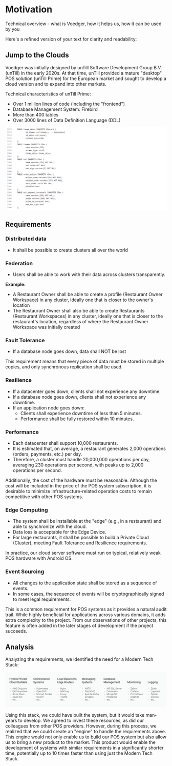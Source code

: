# Motivation

Technical overview - what is Voedger, how it helps us, how it can be used by you

Here's a refined version of your text for clarity and readability:

## Jump to the Clouds

Voedger was initially designed by unTill Software Development Group B.V. (unTill) in the early 2020s. At that time, unTill provided a mature "desktop" POS solution (unTill Prime) for the European market and sought to develop a cloud version and to expand into other markets.

Technical characteristics of unTill Prime:

- Over 1 million lines of code (including the "frontend")
- Database Management System: Firebird
- More than 400 tables
- Over 3000 lines of Data Definition Language (DDL)

![Tail of the SQL schema file (migrated to Voedger SQL)](image.png)

## Requirements

### Distributed data

- It shall be possible to create clusters all over the world

### Federation

- Users shall be able to work with their data across clusters transparently.

**Example:**

- A Restaurant Owner shall be able to create a profile (Restaurant Owner Workspace) in any cluster, ideally one that is closer to the owner's location
- The Restaurant Owner shall also be able to create Restaurants (Restaurant Workspaces) in any cluster, ideally one that is closer to the restaurant's location, regardless of where the Restaurant Owner Workspace was initially created


### Fault Tolerance

- If a database node goes down, data shall NOT be lost

This requirement means that every piece of data must be stored in multiple copies, and only synchronous replication shall be used.

### Resilience

- If a datacenter goes down, clients shall not experience any downtime.
- If a database node goes down, clients shall not experience any downtime.
- If an application node goes down:
  - Clients shall experience downtime of less than 5 minutes.
  - Performance shall be fully restored within 10 minutes.

### Performance

- Each datacenter shall support 10,000 restaurants.
- It is estimated that, on average, a restaurant generates 2,000 operations (orders, payments, etc.) per day.
- Therefore, a cluster must handle 20,000,000 operations per day, averaging 230 operations per second, with peaks up to 2,000 operations per second.

Additionally, the cost of the hardware must be reasonable. Although the cost will be included in the price of the POS system subscription, it is desirable to minimize infrastructure-related operation costs to remain competitive with other POS systems.

### Edge Computing

- The system shall be installable at the "edge" (e.g., in a restaurant) and able to synchronize with the cloud.
- Data loss is acceptable for the Edge Device.
- For large restaurants, it shall be possible to build a Private Cloud (Cluster), meeting Fault Tolerance and Resilience requirements.

In practice, our cloud server software must run on typical, relatively weak POS hardware with Android OS.

### Event Sourcing

- All changes to the application state shall be stored as a sequence of events.
- In some cases, the sequence of events will be cryptographically signed to meet legal requirements.

This is a common requirement for POS systems as it provides a natural audit trail. While highly beneficial for applications across various domains, it adds extra complexity to the project. From our observations of other projects, this feature is often added in the later stages of development if the project succeeds.

## Analysis

Analyzing the requirements, we identified the need for a Modern Tech Stack:

![Modern Tech Stack](stack.png)

Using this stack, we could have built the system, but it would take man-years to develop. We agreed to invest these resources, as did our colleagues from other POS providers. However, during this process, we realized that we could create an "engine" to handle the requirements above. This engine would not only enable us to build our POS system but also allow us to bring a new product to the market. This product would enable the development of systems with similar requirements in a significantly shorter time, potentially up to 10 times faster than using just the Modern Tech Stack.